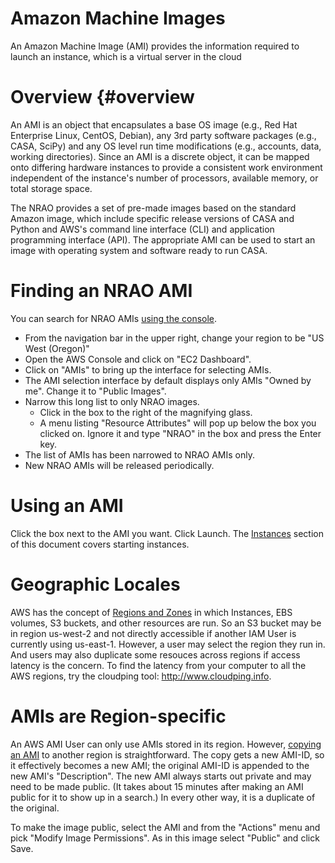 

# Amazon Machine Images 

An Amazon Machine Image (AMI) provides the information required to launch an instance, which is a virtual server in the cloud

# Overview {#overview 

An AMI is an object that encapsulates a base OS image (e.g., Red Hat Enterprise Linux, CentOS, Debian), any 3rd party software packages (e.g., CASA, SciPy) and any OS level run time modifications (e.g., accounts, data, working directories). Since an AMI is a discrete object, it can be mapped onto differing hardware instances to provide a consistent work environment independent of the instance\'s number of processors, available memory, or total storage space.

The NRAO provides a set of pre-made images based on the standard Amazon image, which include specific release versions of CASA and Python and AWS\'s command line interface (CLI) and application programming interface (API). The appropriate AMI can be used to start an image with operating system and software ready to run CASA.

# Finding an NRAO AMI

You can search for NRAO AMIs [using the console](http://docs.aws.amazon.com/AWSEC2/latest/UserGuide/finding-an-ami.html#finding-an-ami-console).

-   From the navigation bar in the upper right, change your region to be \"US West (Oregon)\"
-   Open the AWS Console and click on \"EC2 Dashboard\".
-   Click on \"AMIs\" to bring up the interface for selecting AMIs.
-   The AMI selection interface by default displays only AMIs \"Owned by me\". Change it to \"Public Images\".
-   Narrow this long list to only NRAO images.
    -   Click in the box to the right of the magnifying glass.
    -   A menu listing \"Resource Attributes\" will pop up below the box you clicked on. Ignore it and type \"NRAO\" in the box and press the Enter key.
-   The list of AMIs has been narrowed to NRAO AMIs only.
-   New NRAO AMIs will be released periodically.

# Using an AMI

Click the box next to the AMI you want. Click Launch. The [Instances](https://casa.nrao.edu/casadocs-devel/stable/usingcasa/casa-on-amazon-web-services/instances) section of this document covers starting instances.

# Geographic Locales

AWS has the concept of [Regions and Zones](http://docs.aws.amazon.com/AWSEC2/latest/UserGuide/using-regions-availability-zones.html) in which Instances, EBS volumes, S3 buckets, and other resources are run. So an S3 bucket may be in region us-west-2 and not directly accessible if another IAM User is currently using us-east-1. However, a user may select the region they run in. And users may also duplicate some resouces across regions if access latency is the concern. To find the latency from your computer to all the AWS regions, try the cloudping tool: http://www.cloudping.info.

# AMIs are Region-specific

An AWS AMI User can only use AMIs stored in its region. However, [copying an AMI](http://docs.aws.amazon.com/AWSEC2/latest/UserGuide/CopyingAMIs.html#ami-copy-steps) to another region is straightforward. The copy gets a new AMI-ID, so it effectively becomes a new AMI; the original AMI-ID is appended to the new AMI\'s \"Description\". The new AMI always starts out private and may need to be made public. (It takes about 15 minutes after making an AMI public for it to show up in a search.) In every other way, it is a duplicate of the original.

To make the image public, select the AMI and from the \"Actions\" menu and pick \"Modify Image Permissions\". As in this image select \"Public\" and click Save.

